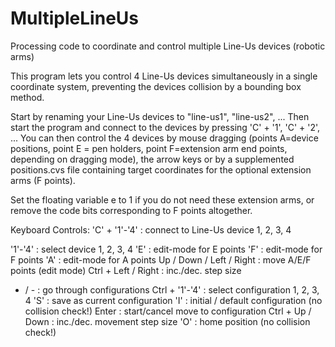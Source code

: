 # MultipleLineUs
Processing code to coordinate and control multiple Line-Us devices (robotic arms)

This program lets you control 4 Line-Us devices simultaneously in a single coordinate system, preventing the devices collision by a bounding box method.

Start by renaming your Line-Us devices to "line-us1", "line-us2", ... 
Then start the program and connect to the devices by pressing 'C' + '1', 'C' + '2', ...
You can then control the 4 devices by mouse dragging (points A=device positions, point E = pen holders, point F=extension arm end points, depending on dragging mode), the arrow keys or by a supplemented positions.cvs file containing target coordinates for the optional extension arms (F points).

Set the floating variable e to 1 if you do not need these extension arms, or remove the code bits corresponding to F points altogether.

Keyboard Controls:
'C' + '1'-'4'			        : connect to Line-Us device 1, 2, 3, 4

'1'-'4'				            : select device 1, 2, 3, 4
'E'					              : edit-mode for E points
'F'					              : edit-mode for F points
'A'					              : edit-mode for A points
Up / Down / Left / Right	: move A/E/F points (edit mode)
Ctrl + Left / Right		    : inc./dec. step size

+ / -					            : go through configurations
Ctrl + '1'-'4'			      : select configuration 1, 2, 3, 4
'S'					              : save as current configuration
'I'					              : initial / default configuration (no collision check!)
Enter				              : start/cancel move to configuration
Ctrl + Up / Down		      : inc./dec. movement step size 
'O'					              : home position (no collision check!)
